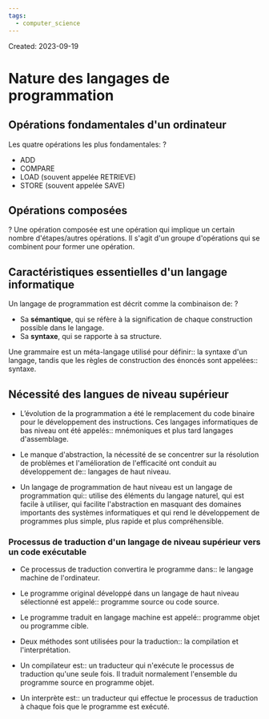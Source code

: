 ```yaml
---
tags:
  - computer_science
---
```

Created: 2023-09-19

# Nature des langages de programmation
## Opérations fondamentales d'un ordinateur
Les quatre opérations les plus fondamentales:
?
- ADD
- COMPARE
- LOAD (souvent appelée RETRIEVE)
- STORE (souvent appelée SAVE)
<!--SR:!2023-11-01,21,190-->

## Opérations composées
?
Une opération composée est une opération qui implique un certain nombre d'étapes/autres opérations. Il s'agit d'un groupe d'opérations qui se combinent pour former une opération.
<!--SR:!2023-10-30,26,250-->

## Caractéristiques essentielles d'un langage informatique
Un langage de programmation est décrit comme la combinaison de:
?
- Sa **sémantique**, qui se réfère à la signification de chaque construction possible dans le langage.
- Sa **syntaxe**, qui se rapporte à sa structure.
<!--SR:!2023-11-17,34,230-->

Une grammaire est un méta-langage utilisé pour définir:: la syntaxe d'un langage, tandis que les règles de construction des énoncés sont appelées:: syntaxe.
<!--SR:!2023-12-14,52,250-->

## Nécessité des langues de niveau supérieur

- L’évolution de la programmation a été le remplacement du code binaire pour le développement des instructions. Ces langages informatiques de bas niveau ont été appelés:: mnémoniques et plus tard langages d'assemblage.
<!--SR:!2023-11-03,17,170-->
- Le manque d'abstraction, la nécessité de se concentrer sur la résolution de problèmes et l'amélioration de l'efficacité ont conduit au développement de:: langages de haut niveau.
<!--SR:!2023-10-30,25,250-->
- Un langage de programmation de haut niveau est un langage de programmation qui:: utilise des éléments du langage naturel, qui est facile à utiliser, qui facilite l'abstraction en masquant des domaines importants des systèmes informatiques et qui rend le développement de programmes plus simple, plus rapide et plus compréhensible.
<!--SR:!2023-12-04,45,250-->

### Processus de traduction d'un langage de niveau supérieur vers un code exécutable
- Ce processus de traduction convertira le programme dans:: le langage machine de l'ordinateur.
<!--SR:!2023-12-25,60,250-->
- Le programme original développé dans un langage de haut niveau sélectionné est appelé:: programme source ou code source.
<!--SR:!2023-10-29,20,210-->
- Le programme traduit en langage machine est appelé:: programme objet ou programme cible.
<!--SR:!2023-11-02,12,150-->
- Deux méthodes sont utilisées pour la traduction:: la compilation et l'interprétation.
<!--SR:!2023-11-14,37,270-->
- Un compilateur est:: un traducteur qui n'exécute le processus de traduction qu'une seule fois. Il traduit normalement l'ensemble du programme source en programme objet.
<!--SR:!2023-11-19,35,230-->
- Un interprète est:: un traducteur qui effectue le processus de traduction à chaque fois que le programme est exécuté.
<!--SR:!2023-11-24,39,230-->